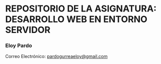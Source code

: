 # REPOSITORIO DE LA ASIGNATURA: DESARROLLO WEB EN ENTORNO SERVIDOR  
### Eloy Pardo
Correo Electrónico: pardogurreaeloy@gmail.com
